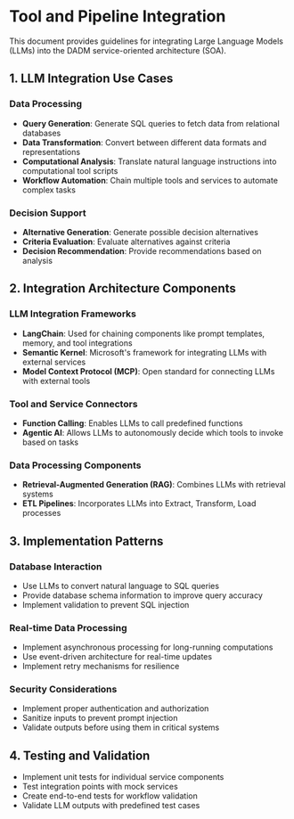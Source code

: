 # Tool and Pipeline Integration

This document provides guidelines for integrating Large Language Models (LLMs) into the DADM service-oriented architecture (SOA).

## 1. LLM Integration Use Cases

### Data Processing
- **Query Generation**: Generate SQL queries to fetch data from relational databases
- **Data Transformation**: Convert between different data formats and representations
- **Computational Analysis**: Translate natural language instructions into computational tool scripts
- **Workflow Automation**: Chain multiple tools and services to automate complex tasks

### Decision Support
- **Alternative Generation**: Generate possible decision alternatives
- **Criteria Evaluation**: Evaluate alternatives against criteria
- **Decision Recommendation**: Provide recommendations based on analysis

## 2. Integration Architecture Components

### LLM Integration Frameworks
- **LangChain**: Used for chaining components like prompt templates, memory, and tool integrations
- **Semantic Kernel**: Microsoft's framework for integrating LLMs with external services
- **Model Context Protocol (MCP)**: Open standard for connecting LLMs with external tools

### Tool and Service Connectors
- **Function Calling**: Enables LLMs to call predefined functions
- **Agentic AI**: Allows LLMs to autonomously decide which tools to invoke based on tasks

### Data Processing Components
- **Retrieval-Augmented Generation (RAG)**: Combines LLMs with retrieval systems
- **ETL Pipelines**: Incorporates LLMs into Extract, Transform, Load processes

## 3. Implementation Patterns

### Database Interaction
- Use LLMs to convert natural language to SQL queries
- Provide database schema information to improve query accuracy
- Implement validation to prevent SQL injection

### Real-time Data Processing
- Implement asynchronous processing for long-running computations
- Use event-driven architecture for real-time updates
- Implement retry mechanisms for resilience

### Security Considerations
- Implement proper authentication and authorization
- Sanitize inputs to prevent prompt injection
- Validate outputs before using them in critical systems

## 4. Testing and Validation

- Implement unit tests for individual service components
- Test integration points with mock services
- Create end-to-end tests for workflow validation
- Validate LLM outputs with predefined test cases
